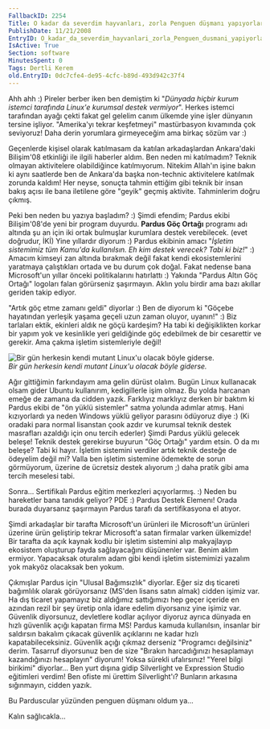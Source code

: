 ```yaml
---
FallbackID: 2254
Title: O kadar da severdim hayvanları, zorla Penguen düşmanı yapıyorlar adamı!
PublishDate: 11/21/2008
EntryID: O_kadar_da_severdim_hayvanlari_zorla_Penguen_dusmani_yapiyorlar_adami
IsActive: True
Section: software
MinutesSpent: 0
Tags: Dertli Kerem
old.EntryID: 0dc7cfe4-de95-4cfc-b89d-493d942c37f4
---
```

Ahh ahh :) Pireler berber iken ben demiştim ki "*Dünyada hiçbir kurum
istemci tarafında Linux'e kurumsal destek vermiyor*". Herkes istemci
tarafından ayağı çekti fakat gel gelelim canım ülkemde yine işler
dünyanın tersine işliyor. "Amerika'yı tekrar keşfetmeyi" mastürbasyon
kıvamında çok seviyoruz! Daha derin yorumlara girmeyeceğim ama birkaç
sözüm var :)

Geçenlerde kişisel olarak katılmasam da katılan arkadaşlardan
Ankara'daki Bilişim'08 etkinliği ile ilgili haberler aldım. Ben neden mi
katılmadım? Teknik olmayan aktivitelere olabildiğince katılmıyorum.
Nitekim Allah'ın işine bakın ki aynı saatlerde ben de Ankara'da başka
non-technic aktivitelere katılmak zorunda kaldım! Her neyse, sonuçta
tahmin ettiğim gibi teknik bir insan bakış açısı ile bana iletilene göre
"geyik" geçmiş aktivite. Tahminlerim doğru çıkmış.

Peki ben neden bu yazıya başladım? :) Şimdi efendim; Pardus ekibi
Bilişim'08'de yeni bir program duyurdu. **Pardus Göç Ortağı** programı
adı altında şu an için iki ortak bulmuşlar kurumlara destek verebilecek.
(evet doğrudur, İKİ) Yine yıllardır diyorum :) Pardus ekibinin amacı
"*İşletim sistemimiz tüm Kamu'da kullanılsın. Eh kim destek verecek?
Tabi ki biz!*" :) Amacım kimseyi zan altında bırakmak değil fakat kendi
ekosistemlerini yaratmaya çalıştıkları ortada ve bu durum çok doğal.
Fakat nedense bana Microsoft'un yıllar önceki politikalarını hatırlattı
:) Yakında "Pardus Altın Göç Ortağı" logoları falan görürseniz
şaşırmayın. Aklın yolu birdir ama bazı akıllar geriden takip ediyor.

"Artık göç etme zamanı geldi" diyorlar :) Ben de diyorum ki "Göçebe
hayatından yerleşik yaşama geçeli uzun zaman oluyor, uyanın!" :) Biz
tarlaları ektik, ekinleri aldık ne göçü kardeşim? Ha tabi ki
değişiklikten korkar bir yapım yok ve kesinlikle yeri geldiğinde göç
edebilmek de bir cesarettir ve gerekir. Ama çakma işletim sistemleriyle
değil!

![Bir gün herkesin kendi mutant Linux'u olacak böyle
giderse.](http://cdn.daron.yondem.com/assets/2254/21112008_1.jpg)\
*Bir gün herkesin kendi mutant Linux'u olacak böyle giderse.*

Ağır gittiğimin farkındayım ama gelin dürüst olalım. Bugün Linux
kullanacak olsam gider Ubuntu kullanırım, kedigillerle işim olmaz. Bu
yolda harcanan emeğe de zamana da cidden yazık. Farklıyız marklıyız
derken bir baktım ki Pardus ekibi de "ön yüklü sistemler" satma yolunda
adımlar atmış. Hani kızıyorlardı ya neden Windows yüklü geliyor parasını
ödüyoruz diye :) (Ki oradaki para normal lisanstan çook azdır ve
kurumsal teknik destek masrafları azaldığı için onu tercih ederler)
Şimdi Pardus yüklü gelecek beleşe! Teknik destek gerekirse buyurun "Göç
Ortağı" yardım etsin. O da mı beleşe? Tabi ki hayır. İşletim sistemini
verdiler artık teknik desteğe de ödeyelim değil mi? Valla ben işletim
sistemine ödemekte de sorun görmüyorum, üzerine de ücretsiz destek
alıyorum ;) daha pratik gibi ama tercih meselesi tabi.

Sonra... Sertifikalı Pardus eğitim merkezleri açıyorlarmış. :) Neden bu
hareketler bana tanıdık geliyor? PDE :) Pardus Destek Elemenı! Orada
burada duyarsanız şaşırmayın Pardus tarafı da sertifikasyona el atıyor. 

Şimdi arkadaşlar bir tarafta Microsoft'un ürünleri ile Microsoft'un
ürünleri üzerine ürün geliştirip tekrar Microsoft'a satan firmalar
varken ülkemizde! Bir tarafta da açık kaynak kodlu bir işletim sistemini
alıp makyajlayıp ekosistem oluşturup fayda sağlayacağını düşünenler var.
Benim aklım ermiyor. Yapacaksak oturalım adam gibi kendi işletim
sistemimizi yazalım yok makyöz olacaksak ben yokum.

Çıkmışlar Pardus için "Ulusal Bağımsızlık" diyorlar. Eğer siz dış
ticareti bağımlılık olarak görüyorsanız (MS'den lisans satın almak)
cidden işimiz var. Ha dış ticaret yapamayız biz aldığımız sattığımızı
hep geçer içeride en azından rezil bir şey üretip onla idare edelim
diyorsanız yine işimiz var. Güvenlik diyorsunuz, devletlere kodlar
açılıyor diyoruz ayrıca dünyada en hızlı güvenlik açığı kapatan firma
MS! Pardus kamuda kullanılsın, insanlar bir saldırsın bakalım çıkacak
güvenlik açıklarını ne kadar hızlı kapatabileceksiniz. Güvenlik açığı
çıkmaz derseniz "Programcı değilsiniz" derim. Tasarruf diyorsunuz ben de
size "Bırakın harcadığınızı hesaplamayı kazandığınızı hesaplayın"
diyorum! Yoksa sürekli ufalırsınız! "Yerel bilgi birikimi" diyorlar...
Ben yurt dışına gidip Silverlight ve Expression Studio eğitimleri
verdim! Ben ofiste mi ürettim Silverlight'ı? Bunların arkasına
sığınmayın, cidden yazık.

Bu Parduscular yüzünden penguen düşmanı oldum ya...

Kalın sağlıcakla...


